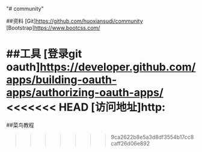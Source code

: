 "# community" 

##资料
[Git]https://github.com/huoxiansudi/community
[Bootstrap]https://www.bootcss.com/

##工具
[登录git oauth]https://developer.github.com/apps/building-oauth-apps/authorizing-oauth-apps/
<<<<<<< HEAD
[访问地址]http:
=======
##菜鸟教程
>>>>>>> 9ca2622b8e5a3d8df3554b17cc8caff26d06e892
